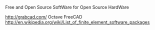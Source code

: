 Free and Open Source SoftWare
for
Open Source HardWare




http://grabcad.com/
Octave
FreeCAD
http://en.wikipedia.org/wiki/List_of_finite_element_software_packages
